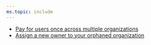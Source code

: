 ```yaml
---
ms.topic: include
---
```


- [Pay for users once across multiple organizations](#pay-for-users-once-across-multiple-organizations)
- [Assign a new owner to your orphaned organization](#assign-a-new-owner-to-your-orphaned-organization)
